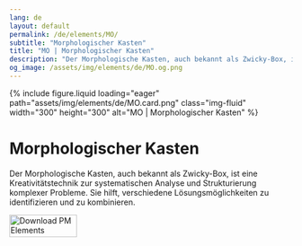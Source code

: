 ```yaml
---
lang: de
layout: default
permalink: /de/elements/MO/
subtitle: "Morphologischer Kasten"
title: "MO | Morphologischer Kasten"
description: "Der Morphologische Kasten, auch bekannt als Zwicky-Box, ist eine Kreativitätstechnik zur systematischen Analyse und Strukturierung komplexer Probleme. Sie hilft, verschiedene Lösungsmöglichkeiten zu identifizieren und zu kombinieren."
og_image: /assets/img/elements/de/MO.og.png
---
```


{% include figure.liquid loading="eager" path="assets/img/elements/de/MO.card.png" class="img-fluid" width="300" height="300" alt="MO | Morphologischer Kasten" %}

# Morphologischer Kasten

Der Morphologische Kasten, auch bekannt als Zwicky-Box, ist eine Kreativitätstechnik zur systematischen Analyse und Strukturierung komplexer Probleme. Sie hilft, verschiedene Lösungsmöglichkeiten zu identifizieren und zu kombinieren.

<a href="https://apps.apple.com/app/apple-store/id6738084498?pt=127441684&ct=website&mt=8">
  <img src="{{ "assets/img/en/appstore.png" | relative_url }}" width="120" height="40" alt="Download PM Elements">
</a>
